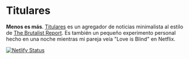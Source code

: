 # Titulares

**Menos es más**. [Titulares](https://titulares.netlify.app) es un agregador de noticias minimalista al estilo de [The Brutalist Report](https://brutalist.report/). Es también un pequeño experimento personal hecho en una noche mientras mi pareja veía "Love is Blind" en Netflix.

[![Netlify Status](https://api.netlify.com/api/v1/badges/68073793-b6f9-4891-aa54-f3cdf0c100c7/deploy-status)](https://app.netlify.com/projects/titulares/deploys)
